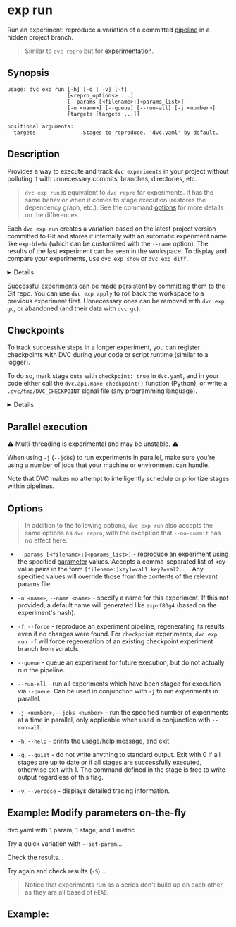 # exp run

Run an experiment: reproduce a variation of a committed
[pipeline](/doc/command-reference/dag) in a hidden project branch.

> Similar to `dvc repro` but for
> [experimentation](/doc/user-guide/experiment-management).

## Synopsis

```usage
usage: dvc exp run [-h] [-q | -v] [-f]
                   [<repro_options> ...]
                   [--params [<filename>:]<params_list>]
                   [-n <name>] [--queue] [--run-all] [-j <number>]
                   [targets [targets ...]]

positional arguments:
  targets               Stages to reproduce. 'dvc.yaml' by default.
```

## Description

Provides a way to execute and track `dvc experiments` in your
<abbr>project</abbr> without polluting it with unnecessary commits, branches,
directories, etc.

> `dvc exp run` is equivalent to `dvc repro` for <abbr>experiments</abbr>. It
> has the same behavior when it comes to stage execution (restores the
> dependency graph, etc.). See the command [options](#options) for more details
> on the differences.

Each `dvc exp run` creates a variation based on the latest project version
committed to Git and stores it internally with an automatic experiment name like
`exp-bfe64` (which can be customized with the `--name` option). The results of
the last experiment can be seen in the <abbr>workspace</abbr>. To display and
compare your experiments, use `dvc exp show` or `dvc exp diff`.

<details>

### How does DVC track experiments?

`dvc exp` uses actual commits under custom
[Git references](https://git-scm.com/book/en/v2/Git-Internals-Git-References)
(found in `.git/refs/exps`). Each commit has the Git `HEAD` as parent and has
it's own SHA-256 hash. These are not pushed to the Git remote by default (see
`dvc exp push`).

> References have a unique signature similar to the
> [entries in the run-cache](/doc/user-guide/project-structure/internal-files#run-cache).

</details>

Successful experiments can be made
[persistent](/doc/user-guide/experiment-management#persistent-experiments) by
committing them to the Git repo. You can use `dvc exp apply` to roll back the
workspace to a previous experiment first. Unnecessary ones can be removed with
`dvc exp gc`, or abandoned (and their data with `dvc gc`).

## Checkpoints

To track successive steps in a longer <abbr>experiment</abbr>, you can register
checkpoints with DVC during your code or script runtime (similar to a logger).

To do so, mark stage `outs` with `checkpoint: true` in `dvc.yaml`, and in your
code either call the `dvc.api.make_checkpoint()` function (Python), or write a
`.dvc/tmp/DVC_CHECKPOINT` signal file (any programming language).

<details>

### How are checkpoints captured by DVC?

When DVC runs a checkpoint-enabled experiment, a custom Git branch (in
`.git/refs/exps`) is started off the repo `HEAD`. A new commit is appended each
time a checkpoint is registered by the code. These are not pushed to the Git
remote by default (see `dvc exp push`).

</details>

## Parallel execution

⚠️ Multi-threading is experimental and may be unstable. ⚠️

When using `-j` (`--jobs`) to run experiments in parallel, make sure you're
using a number of jobs that your machine or environment can handle.

Note that DVC makes no attempt to intelligently schedule or prioritize stages
within pipelines.

## Options

> In addition to the following options, `dvc exp run` also accepts the same
> options as `dvc repro`, with the exception that `--no-commit` has no effect
> here.

- `--params [<filename>:]<params_list>]` - reproduce an experiment using the
  specified [parameter](/doc/command-reference/params) values. Accepts a
  comma-separated list of key-value pairs in the form
  `[filename:]key1=val1,key2=val2...`. Any specified values will override those
  from the contents of the relevant params file.

- `-n <name>`, `--name <name>` - specify a name for this experiment. If this not
  provided, a default name will generated like `exp-f80g4` (based on the
  experiment's hash).

- `-f`, `--force` - reproduce an experiment pipeline, regenerating its results,
  even if no changes were found. For `checkpoint` experiments, `dvc exp run -f`
  will force regeneration of an existing checkpoint experiment branch from
  scratch.

- `--queue` - queue an experiment for future execution, but do not actually run
  the pipeline.

- `--run-all` - run all experiments which have been staged for execution via
  `--queue`. Can be used in conjunction with `-j` to run experiments in
  parallel.

- `-j <number>`, `--jobs <number>` - run the specified number of experiments at
  a time in parallel, only applicable when used in conjunction with `--run-all`.

- `-h`, `--help` - prints the usage/help message, and exit.

- `-q`, `--quiet` - do not write anything to standard output. Exit with 0 if all
  stages are up to date or if all stages are successfully executed, otherwise
  exit with 1. The command defined in the stage is free to write output
  regardless of this flag.

- `-v`, `--verbose` - displays detailed tracing information.

## Example: Modify parameters on-the-fly

dvc.yaml with 1 param, 1 stage, and 1 metric

Try a quick variation with `--set-param`...

Check the results...

Try again and check results (`-S`)...

> Notice that experiments run as a series don't build up on each other, as they
> are all based of `HEAD`.

## Example:
